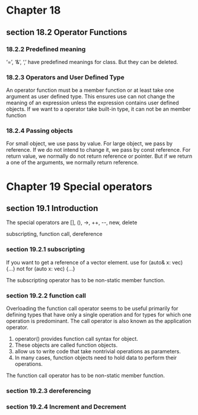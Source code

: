 Chapter 18
==========

section 18.2 Operator Functions
------------

### 18.2.2 Predefined meaning
‘=’, ‘&’, ‘,’ have predefined meanings for class. But they can be deleted.

### 18.2.3 Operators and User Defined Type
An operator function must be a member function or at least take one argument as user defined type.
This ensures use can not change the meaning of an expression unless the expression contains user defined objects.
If we want to a operator take built-in type, it can not be an member function

### 18.2.4 Passing objects
For small object, we use pass by value. For large object, we pass by reference. If we do not intend to change it, we pass by const reference.
For return value, we normally do not return reference or pointer. But if we return a one of the arguments, we normally return reference.

Chapter 19 Special operators
==========

section 19.1 Introduction
-------------------------
The special operators are
[], (), ->, ++, --, new, delete

subscripting, function call, dereference

### section 19.2.1 subscripting

If you want to get a reference of a vector element.
use for (auto& x: vec) {...}
not for (auto x: vec) {...}

The subscripting operator has to be non-static member function.

### section 19.2.2 function call

Overloading the function call operator seems to be useful primarily for defining types
that have only a single operation and for types for which one operation is predominant. The call
operator is also known as the application operator.

1. operator() provides function call syntax for object.
2. These objects are called function objects.
3. allow us to write code that take nontrivial operations as parameters.
4. In many cases, function objects need to hold data to perform their operations.

The function call operator has to be non-static member function.

### section 19.2.3 dereferencing
### section 19.2.4 Increment and Decrement
